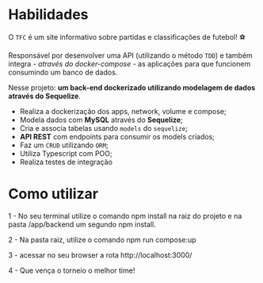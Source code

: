 # Habilidades

O `TFC` é um site informativo sobre partidas e classificações de futebol! ⚽️

Responsável por desenvolver uma API (utilizando o método `TDD`) e também integra *- através do docker-compose -* as aplicações para que funcionem consumindo um banco de dados.

Nesse projeto: **um back-end dockerizado utilizando modelagem de dados através do Sequelize**.

 - Realiza a dockerização dos apps, network, volume e compose;
 - Modela dados com **MySQL** através do **Sequelize**;
 - Cria e associa tabelas usando `models` do `sequelize`;
 - **API REST** com endpoints para consumir os models criados;
 - Faz um `CRUD` utilizando `ORM`;
 - Utiliza Typescript com POO;
 - Realiza testes de integração


# Como utilizar

1 -  No seu terminal utilize o comando npm install na raiz do projeto e na pasta /app/backend um segundo npm install.

2 - Na pasta raiz, utilize o comando npm run compose:up

3 - acessar no seu browser a rota http://localhost:3000/

4 - Que vença o torneio o melhor time!
